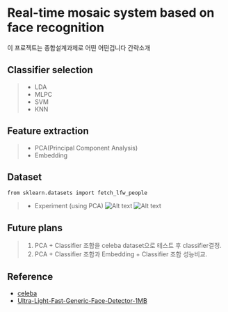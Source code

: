 # Real-time mosaic system based on face recognition
이 프로젝트는 종합설계과제로 어떤 어떤겁니다 간략소개
## Classifier selection
> * LDA
> * MLPC
> * SVM
> * KNN

## Feature extraction
> * PCA(Principal Component Analysis)
> * Embedding


## Dataset
 ```from sklearn.datasets import fetch_lfw_people```
> * Experiment (using PCA)
![Alt text](Fig/skleran_dataset_output/component_changes_variance.png)
![Alt text](Fig/skleran_dataset_output/component_changes_variance_mlpc_added.png)

## Future plans
> 1. PCA + Classifier 조합을 celeba dataset으로 테스트 후 classifier결정.
> 2. PCA + Classifier 조합과 Embedding + Classifier 조합 성능비교.

## Reference
* [celeba](http://mmlab.ie.cuhk.edu.hk/projects/CelebA.html)
* [Ultra-Light-Fast-Generic-Face-Detector-1MB](https://github.com/Linzaer/Ultra-Light-Fast-Generic-Face-Detector-1MB)

